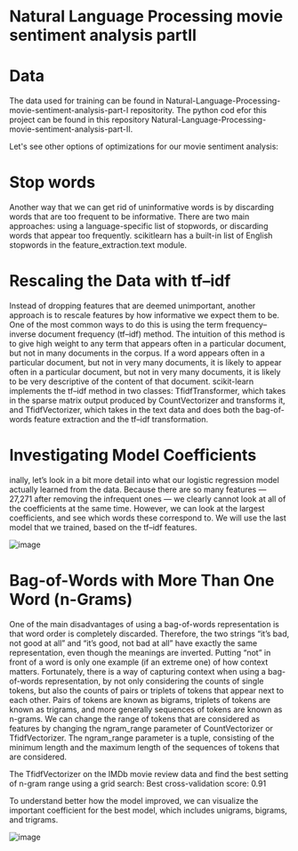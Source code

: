 # Natural Language Processing movie sentiment analysis partII

# Data
The data used for training can be found in  Natural-Language-Processing-movie-sentiment-analysis-part-I repositority. The python cod efor this project can be found in this repository Natural-Language-Processing-movie-sentiment-analysis-part-II.

Let's see other options of optimizations for our movie sentiment analysis:

# Stop words
Another way that we can get rid of uninformative words is by discarding words that are too frequent to be informative. There are two main approaches: using a language-specific list of stopwords, or discarding words that appear too frequently. scikitlearn has a built-in list of English stopwords in the feature_extraction.text module.

# Rescaling the Data with tf–idf
Instead of dropping features that are deemed unimportant, another approach is to rescale features by how informative we expect them to be. One of the most common ways to do this is using the term frequency–inverse document frequency (tf–idf) method. The intuition of this method is to give high weight to any term that appears often in a particular document, but not in many documents in the corpus. If a word appears often in a particular document, but not in very many documents, it is likely to appear often in a particular document, but not in very many documents, it is likely to be very descriptive of the content of that document. scikit-learn implements the tf–idf method in two classes: TfidfTransformer, which takes in the sparse matrix output produced by CountVectorizer and transforms it, and TfidfVectorizer, which takes in the text data and does both the bag-of-words feature extraction and the tf–idf transformation.

# Investigating Model Coefficients

inally, let’s look in a bit more detail into what our logistic regression model actually learned from the data. Because there are so many features — 27,271 after removing the infrequent ones — we clearly cannot look at all of the coefficients at the same time. However, we can look at the largest coefficients, and see which words these correspond to. We will use the last model that we trained, based on the tf–idf features.

![image](https://user-images.githubusercontent.com/53411455/146652195-00632de3-46e3-4798-b504-14bb0386f422.png)

# Bag-of-Words with More Than One Word (n-Grams)
One of the main disadvantages of using a bag-of-words representation is that word order is completely discarded. Therefore, the two strings “it’s bad, not good at all” and “it’s good, not bad at all” have exactly the same representation, even though the meanings are inverted. Putting “not” in front of a word is only one example (if an extreme one) of how context matters. Fortunately, there is a way of capturing context when using a bag-of-words representation, by not only considering the counts of single tokens, but also the counts of pairs or triplets of tokens that appear next to each other. Pairs of tokens are known as bigrams, triplets of tokens are known as trigrams, and more generally sequences of tokens are known as n-grams. We can change the range of tokens that are considered as features by changing the ngram_range parameter of CountVectorizer or TfidfVectorizer. The ngram_range parameter is a tuple, consisting of the minimum length and the maximum length of the sequences of tokens that are considered.

 The TfidfVectorizer on the IMDb movie review data and find the best setting of n-gram range using a grid search: Best cross-validation score: 0.91
 
 To understand better how the model improved, we can visualize the important coefficient for the best model, which includes unigrams, bigrams, and trigrams.
 
 ![image](https://user-images.githubusercontent.com/53411455/146652345-4cd02eb2-fcb1-42be-afc6-6b4eed5887f1.png)

